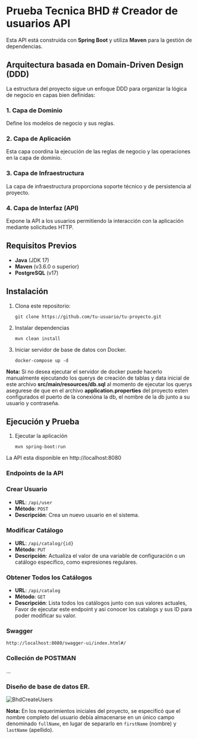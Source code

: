 # Prueba Tecnica BHD # Creador de usuarios API

Esta API está construida con **Spring Boot** y utiliza **Maven** para la gestión de dependencias.

## Arquitectura basada en Domain-Driven Design (DDD)

La estructura del proyecto sigue un enfoque DDD para organizar la lógica de negocio en capas bien definidas:

### 1. Capa de Dominio
Define los modelos de negocio y sus reglas.

### 2. Capa de Aplicación
Esta capa coordina la ejecución de las reglas de negocio y las operaciones en la capa de dominio.

### 3. Capa de Infraestructura
La capa de infraestructura proporciona soporte técnico y de persistencia al proyecto.

### 4. Capa de Interfaz (API)
Expone la API a los usuarios permitiendo la interacción con la aplicación mediante solicitudes HTTP.

## Requisitos Previos
- **Java** (JDK 17)
- **Maven** (v3.6.0 o superior)
- **PostgreSQL** (v17)

## Instalación
1. Clona este repositorio:
   ```
   git clone https://github.com/tu-usuario/tu-proyecto.git
    ```
2. Instalar dependencias
   ```
   mvn clean install
    ```
3. Iniciar servidor de base de datos con Docker.
   ```
   docker-compose up -d
   ```
  **Nota:** Si no desea ejecutar el servidor de docker puede hacerlo manualmente ejecutando los querys de creación de tablas y data inicial
  de este archivo **src/main/resources/db.sql** al momento de ejecutar los querys asegurese de que en el archivo **application.properties** del proyecto
  esten configurados el puerto de la conexióna la db, el nombre de la db junto a su usuario y contraseña.

## Ejecución y Prueba

1. Ejecutar la aplicación
   ```
   mvn spring-boot:run
La API esta disponible en http://localhost:8080

### Endpoints de la API

### Crear Usuario
- **URL**: `/api/user`
- **Método**: `POST`
- **Descripción**: Crea un nuevo usuario en el sistema.

### Modificar Catálogo
- **URL**: `/api/catalog/{id}`
- **Método**: `PUT`
- **Descripción**: Actualiza el valor de una variable de configuración o un catálogo específico, como expresiones regulares.

### Obtener Todos los Catálogos
- **URL**: `/api/catalog`
- **Método**: `GET`
- **Descripción**: Lista todos los catálogos junto con sus valores actuales, Favor de ejecutar este endpoint y asi conocer los catalogs y sus ID para poder modificar su valor.

### Swagger
  ```
  http://localhost:8080/swagger-ui/index.html#/
  ```
### Colleción de POSTMAN
 ... 
 
### Diseño de base de datos ER.
![BhdCreateUsers](https://github.com/user-attachments/assets/8d4c8e6e-e243-4e95-ba3b-b50418754304)

**Nota:** En los requerimientos iniciales del proyecto, se especificó que el nombre completo del usuario debía almacenarse en un único campo denominado
`fullName`, en lugar de separarlo en `firstName` (nombre) y `lastName` (apellido).

